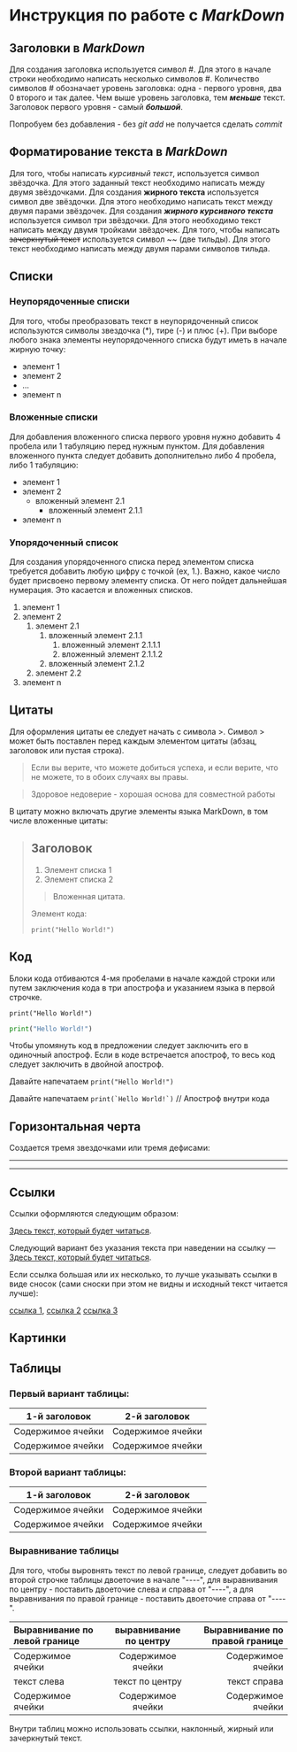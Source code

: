 # Инструкция по работе с *MarkDown*


## Заголовки в *MarkDown*
Для создания заголовка используется символ #. Для этого в начале строки необходимо написать несколько символов #. Количество символов # обозначает уровень заголовка: одна - первого уровня, два 0 второго и так далее. Чем выше уровень заголовка, тем ***меньше*** текст. Заголовок первого уровня - самый ***большой***.

Попробуем без добавления - без *git add* не получается сделать *commit*

## Форматирование текста в *MarkDown*
Для того, чтобы написать *курсивный текст*, используется символ звёздочка. Для этого заданный текст необходимо написать между двумя звёздочками. Для создания **жирного текста** используется символ две звёздочки. Для этого необходимо написать текст между двумя парами звёздочек. Для создания ***жирного курсивного текста*** используется символ три звёздочки. Для этого необходимо текст написать между двумя тройками звёздочек. Для того, чтобы написать ~~зачеркнутый текст~~ используется символ ~~ (две тильды). Для этого текст необходимо написать между двумя парами символов тильда.

## Списки

### Неупорядоченные списки

Для того, чтобы преобразовать текст в неупорядоченный список 
используются символы звездочка (*), тире (-) и плюс (+). При выборе любого знака элементы неупорядоченного списка будут иметь в начале жирную точку:

- элемент 1
- элемент 2
- ...
- элемент n

### Вложенные списки 
Для добавления вложенного списка первого уровня нужно добавить 4 пробела или 1 табуляцию перед нужным пунктом. Для добавления вложенного пункта следует добавить дополнительно либо 4 пробела, либо 1 табуляцию:

* элемент 1
* элемент 2
    * вложенный элемент 2.1
        * вложенный элемент 2.1.1
* элемент n

### Упорядоченный список
Для создания упорядоченного списка перед элементом списка требуется добавить любую цифру с точкой (ex, 1.). Важно, какое число будет присвоено первому элементу списка. От него пойдет дальнейшая нумерация. Это касается и вложенных списков.

1. элемент 1
30. элемент 2
    1. элемент 2.1
        1. вложенный элемент 2.1.1
            1. вложенный элемент 2.1.1.1
            2. вложенный элемент 2.1.1.2
        1. вложенный элемент 2.1.2
    2. элемент 2.2
0. элемент n


## Цитаты

Для оформления цитаты ее следует начать с символа >. Символ > может быть поставлен перед каждым элементом цитаты (абзац, заголовок или пустая строка).

> Если вы верите, что можете добиться успеха, и если верите, что не можете, то в обоих случаях вы правы.

> Здоровое недоверие - хорошая основа для совместной работы

В цитату можно включать другие элементы языка MarkDown, в том числе вложенные цитаты:

> ## Заголовок
>
>1. Элемент списка 1
>2. Элемент списка 2
>
> > Вложенная цитата.
>
> Элемент кода:
>
>     print("Hello World!")

## Код

Блоки кода отбиваются 4-мя пробелами в начале каждой строки или путем заключения кода в три апострофа и указанием языка в первой строчке.

    print("Hello World!")

```python
print("Hello World!")
```

Чтобы упомянуть код в предложении следует заключить его в одиночный апостроф. Если в коде встречается апостроф, то весь код следует заключить в двойной апостроф.

Давайте напечатаем `print("Hello World!")`

Давайте напечатаем ``print(`Hello World!`)`` // Апостроф внутри кода

## Горизонтальная черта
Создается тремя звездочками или тремя дефисами:

---
***

## Ссылки
Ссылки оформляются следующим образом:

[Здесь текст, который будет читаться](http://link.com/ "Здесь текст, который будет читаться при наведении на ссылку"). 

Следующий вариант без указания текста при наведении на ссылку — [Здесь текст, который будет читаться](http://link.com/).

Если ссылка большая или их несколько, то лучше указывать ссылки в виде сносок (сами сноски при этом не видны и исходный текст читается лучше):

[ссылка 1][1], [ссылка 2][2] [ссылка 3][id]

[1]: http://link.com/link "Можно указать всплывающий текст"
[2]: http://link.com/link/1
[id]: http://link.com/link/2 (Можно указать всплывающий текст)

## Картинки

## Таблицы

### Первый вариант таблицы:
1-й заголовок      | 2-й заголовок
--                 | -
Содержимое ячейки  | Содержимое ячейки
Содержимое ячейки  | Содержимое ячейки

### Второй вариант таблицы:

| 1-й заголовок      | 2-й заголовок      |
| --                 | --                 |
| Содержимое ячейки  | Содержимое ячейки  |
| Содержимое ячейки  | Содержимое ячейки  |

### Выравнивание таблицы
Для того, чтобы выровнять текст по левой границе, следует добавить во второй строчке таблицы двоеточие в начале "----", для выравнивания по центру - поставить двоеточие слева и справа от "----", а для выравнивания по правой границе - поставить двоеточие справа от "----".

|Выравнивание по левой границе  | выравнивание по центру  | Выравнивание по правой границе |
|:-------------     |:---------------:  | -------------:    |
| Содержимое ячейки | Содержимое ячейки | Содержимое ячейки |
| текст слева       | текст по центру   | текст справа      |
| Содержимое ячейки | Содержимое ячейки | Содержимое ячейки |

Внутри таблиц можно использовать ссылки, наклонный, жирный или зачеркнутый текст.
